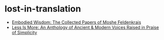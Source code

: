 # lost-in-translation

- [Embodied Wisdom: The Collected Papers of Moshe Feldenkrais](https://github.com/marek-stoj/lost-in-translation/tree/main/Embodied%20Wisdom%20by%20Moshe%20Feldenkreis)
- [Less Is More: An Anthology of Ancient & Modern Voices Raised in Praise of Simplicity](https://github.com/marek-stoj/lost-in-translation/tree/main/Less%20Is%20More)
